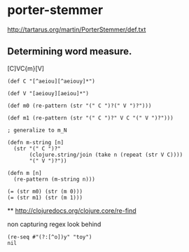 porter-stemmer
==============

http://tartarus.org/martin/PorterStemmer/def.txt

## Determining word measure.

[C]VC{m}[V]

```
(def C "[^aeiou][^aeiouy]*")

(def V "[aeiouy][aeiou]*")

(def m0 (re-pattern (str "(" C ")?(" V ")?")))  

(def m1 (re-pattern (str "(" C ")?" V C "(" V ")?")))

; generalize to m_N

(defn m-string [n] 
  (str "(" C ")?"
       (clojure.string/join (take n (repeat (str V C))))
       "(" V ")?"))

(defn m [n]
  (re-pattern (m-string n)))
               
(= (str m0) (str (m 0)))
(= (str m1) (str (m 1)))
```


** http://clojuredocs.org/clojure.core/re-find

non capturing regex look behind

```
(re-seq #"(?:[^o])y" "toy")
nil
```

